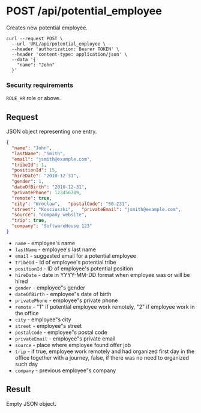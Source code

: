 # POST /api/potential_employee

Creates new potential employee.

```
curl --request POST \
  --url 'URL/api/potential_employee \
  --header 'authorization: Bearer TOKEN' \
  --header 'content-type: application/json' \
  --data '{
    "name": "John"
  }'
```

### Security requirements
`ROLE_HR` role or above.

## Request
JSON object representing one entry.
        
```json
{
  "name": "John",
  "lastName": "Smith",
  "email": "jsmith@example.com",
  "tribeId": 1,
  "positionId": 15,
  "hireDate": "2010-12-31",
  "gender": 1,
  "dateOfBirth": "2010-12-31",
  "privatePhone": 123456789,
  "remote": true,
  "city": "Wroclaw",   "postalCode": "50-231",
  "street": "Kosciuszki",   "privateEmail": "jsmith@example.com",
  "source": "company website",
  "trip": true,
  "company": "SoftwareHouse 123"
}
```

* `name` - employee's name
* `lastName` - employee's last name
* `email` - suggested email for a potential employee
* `tribeId` - Id of employee's potential tribe
* `positionId` - ID of employee's potential position
* `hireDate` - date in YYYY-MM-DD format when employee was or will be hired
* `gender` - employee"s gender
* `dateOfBirth` - employee"s date of birth
* `privatePhone` - employee"s private phone
* `remote` - "1" if potential employee work remotely, "2" if employee work in the office
* `city` - employee"s city
* `street` - employee"s street
* `postalCode` - employee"s postal code
* `privateEmail` - employee"s private email
* `source` - place where employee found offer job
* `trip` - if true, employee work remotely and had organized first day in the office together with a journey, false, if there was no need to organized such day
* `company` - previous employee"s company

## Result
Empty JSON object.

